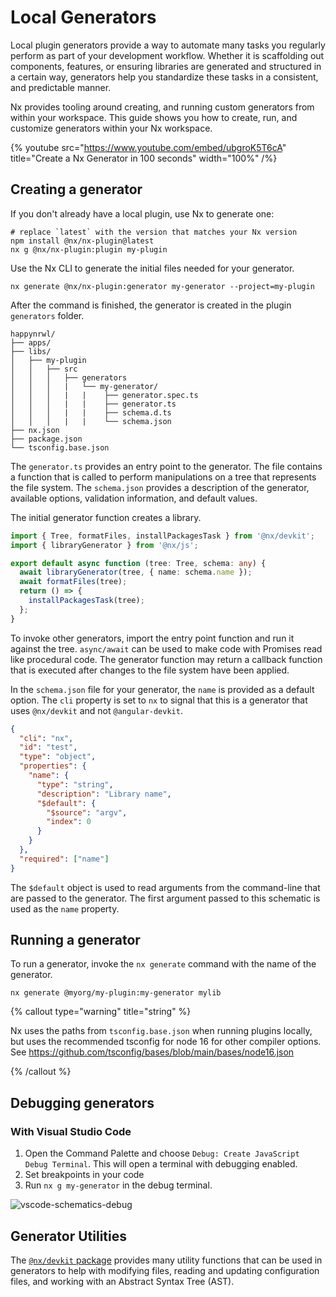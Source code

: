 # Local Generators

Local plugin generators provide a way to automate many tasks you regularly perform as part of your development workflow. Whether it is scaffolding out components, features, or ensuring libraries are generated and structured in a certain way, generators help you standardize these tasks in a consistent, and predictable manner.

Nx provides tooling around creating, and running custom generators from within your workspace. This guide shows you how to create, run, and customize generators within your Nx workspace.

{% youtube
src="https://www.youtube.com/embed/ubgroK5T6cA"
title="Create a Nx Generator in 100 seconds"
width="100%" /%}

## Creating a generator

If you don't already have a local plugin, use Nx to generate one:

```shell
# replace `latest` with the version that matches your Nx version
npm install @nx/nx-plugin@latest
nx g @nx/nx-plugin:plugin my-plugin
```

Use the Nx CLI to generate the initial files needed for your generator.

```shell
nx generate @nx/nx-plugin:generator my-generator --project=my-plugin
```

After the command is finished, the generator is created in the plugin `generators` folder.

```text
happynrwl/
├── apps/
├── libs/
│   ├── my-plugin
│   │   ├── src
│   │   │   ├── generators
│   │   │   |   └── my-generator/
│   │   │   |   |    ├── generator.spec.ts
│   │   │   |   |    ├── generator.ts
│   │   │   |   |    ├── schema.d.ts
│   │   │   |   |    └── schema.json
├── nx.json
├── package.json
└── tsconfig.base.json
```

The `generator.ts` provides an entry point to the generator. The file contains a function that is called to perform manipulations on a tree that represents the file system.
The `schema.json` provides a description of the generator, available options, validation information, and default values.

The initial generator function creates a library.

```typescript
import { Tree, formatFiles, installPackagesTask } from '@nx/devkit';
import { libraryGenerator } from '@nx/js';

export default async function (tree: Tree, schema: any) {
  await libraryGenerator(tree, { name: schema.name });
  await formatFiles(tree);
  return () => {
    installPackagesTask(tree);
  };
}
```

To invoke other generators, import the entry point function and run it against the tree. `async/await` can be used to make code with Promises read like procedural code. The generator function may return a callback function that is executed after changes to the file system have been applied.

In the `schema.json` file for your generator, the `name` is provided as a default option. The `cli` property is set to `nx` to signal that this is a generator that uses `@nx/devkit` and not `@angular-devkit`.

```json {% fileName="schema.json" %}
{
  "cli": "nx",
  "id": "test",
  "type": "object",
  "properties": {
    "name": {
      "type": "string",
      "description": "Library name",
      "$default": {
        "$source": "argv",
        "index": 0
      }
    }
  },
  "required": ["name"]
}
```

The `$default` object is used to read arguments from the command-line that are passed to the generator. The first argument passed to this schematic is used as the `name` property.

## Running a generator

To run a generator, invoke the `nx generate` command with the name of the generator.

```shell
nx generate @myorg/my-plugin:my-generator mylib
```

{% callout type="warning" title="string" %}

Nx uses the paths from `tsconfig.base.json` when running plugins locally, but uses the recommended tsconfig for node 16 for other compiler options. See https://github.com/tsconfig/bases/blob/main/bases/node16.json

{% /callout %}

## Debugging generators

### With Visual Studio Code

1. Open the Command Palette and choose `Debug: Create JavaScript Debug Terminal`.
   This will open a terminal with debugging enabled.
2. Set breakpoints in your code
3. Run `nx g my-generator` in the debug terminal.

![vscode-schematics-debug](/shared/images/nx-console/vscode-schematics-debug.png)

## Generator Utilities

The [`@nx/devkit` package](/packages/devkit/documents/nx_devkit) provides many utility functions that can be used in generators to help with modifying files, reading and updating configuration files, and working with an Abstract Syntax Tree (AST).
